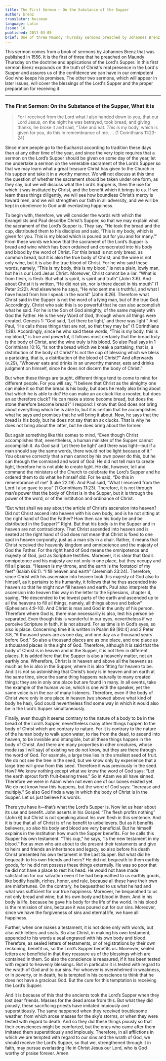 ```yaml
---
title: The First Sermon – On the Substance of the Supper
author: brenz
translator: hussman
language: Latin
issue: 16
published: 2011-03-05 
brief: One of three Maundy Thursday sermons preached by Johannes Brenz.
---
```


This sermon comes from a book of sermons by Johannes Brenz that was published in 1556. It is the first of three that he preached on Maundy Thursday on the doctrine and applications of the Lord's Supper. In this first sermon Brenz expounds on the truth of Christ's real presence in the Lord's Supper and assures us of the confidence we can have in our omnipotent God who keeps his promises. The other two sermons, which will appear in later issues, will cover the blessings of the Lord's Supper and the proper preparation for receiving it.

---

### The First Sermon: On the Substance of the Supper, What it is ###

>For I received from the Lord what I also handed down to you, that our Lord Jesus, on the night he was betrayed, took bread, and giving thanks, he broke it and said, “Take and eat. *This is* my body, which is given for you, do this in remembrance of me. . . (1 Corinthians 11:23-24)

Since more people go to the Eucharist according to tradition these days than at any other time of the year, and since the very topic requires that a sermon on the Lord’s Supper should be given on some day of the year, let me undertake a sermon on the venerable sacrament of the Lord’s Supper so that we may learn what a great treasure Christ has given to the Church in his supper and take it in a worthy manner. We will not discuss at this time the question of whether the sacrament should be taken under one form, as they say, but we will discuss what the Lord’s Supper is, then the use for which it was instituted by Christ, and the benefit which it brings to us. If we learn these things diligently, we will see how boundless Christ’s mercy is toward men, and we will strengthen our faith in all adversity, and we will be kept in obedience to God until everlasting happiness. 

To begin with, therefore, we will consider the words with which the Evangelists and Paul describe Christ’s Supper, so that we may explain what the sacrament of the Lord’s Supper is. They say, “He took the bread and the cup, distributed them to his disciples and said, ‘This is my body, which is given for you. This is my blood which is poured out for you and for many.’” From these words we know that the sacrament of the Lord’s Supper is bread and wine which has been ordained and consecrated into his body and blood by the word of Christ. For this bread is not only bread, as common bread, but it is also the true body of Christ; and the wine is not only wine, but it is also the true blood of Christ. For he who said these words, namely, “This is my body, this is my blood,” is not a plain, lowly man, but he is our Lord Jesus Christ. Moreover, Christ cannot be a liar. “What is from flesh, is flesh. But what is spirit, is spirit and truth” (John 3:6). And about Christ it is written, “He did not sin, nor is there deceit in his mouth” (1 Peter 2:22). And elsewhere he says, “He who sent me is truthful, and what I have heard from him I speak in the world” (John 8:26). Therefore what Christ said in the Supper is not the word of a lying man, but of the true God. Accordingly, Christ who said this is so powerful that he can also accomplish what he said. For he is the Son of God almighty, of the same majesty with God the Father. He is the very Word of God, through whom all things were created. Genesis 1: “God said, ‘Let there be light,’ and there was light.” And Paul, “He calls those things that are not, so that they may be” (1 Corinthians 1:28). Accordingly, since he who said these words, “This is my body, this is my blood,” is true and powerful, it follows most certainly that the bread truly is the body of Christ, and the wine truly is his blood. So also Paul says in 1 Corinthians 10:16, “Is not the bread which we break a partaking, that is, a distribution of the body of Christ? Is not the cup of blessing which we bless a partaking, that is, a distribution of the blood of Christ?” And afterwards (v.29), “Whoever eats and drinks in an unworthy manner, eats and drinks judgment on himself, since he does not discern the body of Christ.” 

But when these things are taught, different things tend to come to mind for different people. For you will say, “I believe that Christ as the almighty one can make it so that the bread is his body, but does he really also bring about that which he is able to do? He can make an ax cluck like a rooster, but does an ax therefore cluck? He can make a stone become bread, but does the stone therefore become bread?” I respond: I know that God does not bring about everything which he is able to, but it is certain that he accomplishes what he says and promises that he will bring it about. Now, he says that the bread is his body, but he does not say that an ax clucks. That is why he does not bring about the latter, but he does bring about the former. 

But again something like this comes to mind, “Even though Christ accomplishes that, nevertheless, a human minister of the Supper cannot accomplish it. As God said ‘Let there be light’ and there was light—but if a man should say the same words, there would not be light because of it.” You observe correctly that a man cannot by his own power do this, but he can through the command and word of God. He did not tell man to create light, therefore he is not able to create light. He did, however, tell and command the ministers of the Church to celebrate the Lord’s Supper and he ordered them to do what he himself did. For he said, “Do this in remembrance of me” (Luke 22:19). And Paul said, “What I received from the Lord I also gave to you” (1 Corinthians 11:23). Therefore, it is not through man’s power that the body of Christ is in the Supper, but it is through the power of the word, or of the institution and ordinance of Christ. 

“But what shall we say about the article of Christ’s ascension into heaven? Did not Christ ascend into heaven with his own body, and is he not sitting at the right hand of God the Father? How then can his body be and be distributed in the Supper?” Right. But that his body is in the Supper and in heaven are not contradictory. That Christ ascended into heaven and is seated at the right hand of God does not mean that Christ is fixed to one spot in heaven corporally, just as a man sits in a chair. Rather, it means that Christ received the heavenly kingdom and omnipotence and the majesty of God the Father. For the right hand of God means the omnipotence and majesty of God, just as Scripture testifies. Moreover, it is clear that God’s omnipotence and his majesty are not only in one place, but they occupy and fill all places. “Heaven is my throne, and the earth is the footstool of my feet” (Isaiah 66:1). “I fill heaven and earth” (Jeremiah 23:24). Therefore, since Christ with his ascension into heaven took this majesty of God also to himself, as it pertains to his humanity, it follows that he thus ascended into heaven so that he might now fill heaven and earth. Paul also interprets the ascension into heaven this way in the letter to the Ephesians, chapter 4, saying, “He descended to the lowest parts of the earth and ascended up to all the heavens to fill all things, namely, all things above and below” (Ephesians 4:9-10). And Christ is man and God in the unity of his person. Therefore where God is, there man necessarily is also, lest his person be separated. Even though this is wonderful in our eyes, nevertheless if we perceive Scripture in faith, it is not absurd. For as time is in God’s eyes, so also is place. Concerning time it is written in Psalm 89 [90:4] and 2 Peter 3:8, “A thousand years are as one day, and one day as a thousand years before God.” So also a thousand places are as one place, and one place as a thousand places in the sight of God. Therefore, although it is said that the body of Christ is in heaven and in the Supper, it is not then in different places. It is added here that the Supper is also a heavenly matter, not an earthly one. Wherefore, Christ is in heaven and above all the heavens as much as he is also in the Supper, where it is also fitting for heaven to be. And it is not so astonishing that Christ’s body is in heaven and on earth at the same time, since the same thing happens naturally to many created things: they are in only one place but are found in many. In all events, take the example of the human voice, which is one with the speaker, yet the same voice is in the ear of many listeners. Therefore, even if the body of Christ were only in one place in heaven (we showed above what kind of body he has), God could nevertheless find some way in which it would also be in the Lord’s Supper simultaneously. 

Finally, even though it seems contrary to the nature of a body to be in the bread of the Lord’s Supper, nevertheless many other things happen to the body of Christ which are contrary to nature. For it is contrary to the nature of the human body to walk upon water, to rise from the dead, to ascend into heaven, to be invisible and intangible, but all these things happen in the body of Christ. And there are many properties in other creatures, whose mode (as I will say) of existing we do not know, but they are there through the word of God. For example, a large tree lies in the smallest seed of fruit. We do not see the tree in the seed, but we know only by experience that a large tree will grow from this seed. Therefore it was previously in the seed. How? We know nothing except what we know the word of God says: “Let the earth sprout forth fruit-bearing trees.” So in Adam we all have sinned. Therefore we were in Adam when not even one of our bones existed yet. We do not know how this happens, but the word of God says: “Increase and multiply.” So also God finds a way in which the body of Christ is in the Supper. Let us just believe his words. 

There you have it—that’s what the Lord’s Supper is. Now let us hear about its use and benefit. John asserts in his Gospel: “The flesh profits nothing” (John 6) but Christ is not speaking about his own flesh in this sentence. And it is true that all of Christ is of no benefit to unbelievers. But as it benefits believers, so also his body and blood are very beneficial. But he himself explains in the institution how much the Supper benefits. For he calls this Supper his own testament. “This cup,” he says, “is the new testament in my blood.” For as men who are about to die present their testaments and give to heirs and friends an inheritance and legacy, so also before his death Christ presented his own testament in the Last Supper. But what did he bequeath to his own friends and heirs? He did not bequeath to them earthly goods, for he did not possess these things externally. He was so poor that he did not have a place to rest his head. He would not have made satisfaction for our salvation even if he had bequeathed to us earthly goods, like bodily health, riches, honor, and rule, because all these have their own are misfortunes. On the contrary, he bequeathed to us what he had and what was sufficient for our true happiness. Moreover, he bequeathed to us not only bread and wine, but his own body and blood in them. And in his body is life, because he gave his body for the life of the world. In his blood is the remission of sins, because it was poured out for our sins. Moreover, since we have the forgiveness of sins and eternal life, we have all happiness. 

Further, when one makes a testament, it is not done only with words, but also with letters and seals. So also Christ, in making his own testament, appended to his words a seal engraved with his own body and blood. Therefore, as sealed letters of testaments, or of registrations by their own reckoning, benefit us, so the Lord’s Supper benefits us. Moreover, sealed letters are beneficial in that they reassure us of the blessings which are contained in them. So also the conscience is reassured, if it has been tested with regard to heavenly blessings. But in particular it is tested with regard to the wrath of God and to our sins. For whoever is overwhelmed in weakness, or in poverty, or in death, he is tempted in his conscience to think that he does not have a gracious God. But the cure for this temptation is receiving the Lord’s Supper. 

And it is because of this that the ancients took the Lord’s Supper when they lost dear friends. Masses for the dead arose from this. But what they did piously, these sacrificing priests have imitated impiously and superstitiously. The same happened when they received troublesome weather, from which arose masses for the sky’s storms, or when they were tested with regard to death. And so they did these things piously so that their consciences might be comforted, but the ones who came after them imitated them superstitiously and impiously. Therefore, in all afflictions in which we are tempted with regard to our sins and the wrath of God, we should receive the Lord’s Supper, so that we, strengthened through it in faith, may pursue everlasting life in Christ Jesus our Lord, who is God worthy of praise forever. Amen.